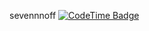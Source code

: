 sevennnoff
[![CodeTime Badge](https://img.shields.io/endpoint?style=flat&color=7eb6e2&url=https%3A%2F%2Fapi.codetime.dev%2Fshield%3Fid%3D26832%26project%3D%26in=604800000)](https://codetime.dev)
